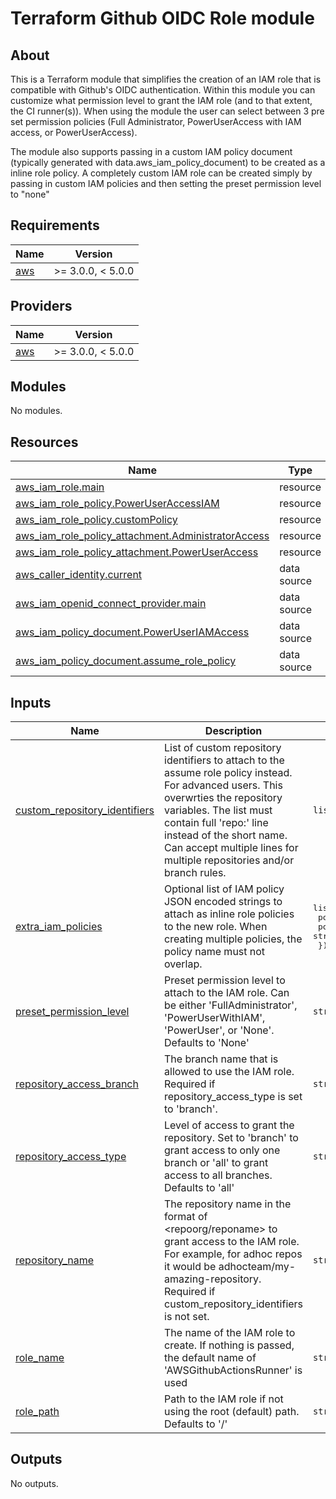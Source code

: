 # Terraform Github OIDC Role module

## About

This is a Terraform module that simplifies the creation of an IAM role that is compatible with Github's OIDC authentication. Within this module you can customize what permission level to grant the IAM role (and to that extent, the CI runner(s)). When using the module the user can select between 3 pre set permission policies (Full Administrator, PowerUserAccess with IAM access, or PowerUserAccess). 

The module also supports passing in a custom IAM policy document (typically generated with data.aws_iam_policy_document) to be created as a inline role policy. A completely custom IAM role can be created simply by passing in custom IAM policies and then setting the preset permission level to "none"

<!-- BEGINNING OF PRE-COMMIT-TERRAFORM DOCS HOOK -->
## Requirements

| Name | Version |
|------|---------|
| <a name="requirement_aws"></a> [aws](#requirement\_aws) | >= 3.0.0, < 5.0.0 |

## Providers

| Name | Version |
|------|---------|
| <a name="provider_aws"></a> [aws](#provider\_aws) | >= 3.0.0, < 5.0.0 |

## Modules

No modules.

## Resources

| Name | Type |
|------|------|
| [aws_iam_role.main](https://registry.terraform.io/providers/hashicorp/aws/latest/docs/resources/iam_role) | resource |
| [aws_iam_role_policy.PowerUserAccessIAM](https://registry.terraform.io/providers/hashicorp/aws/latest/docs/resources/iam_role_policy) | resource |
| [aws_iam_role_policy.customPolicy](https://registry.terraform.io/providers/hashicorp/aws/latest/docs/resources/iam_role_policy) | resource |
| [aws_iam_role_policy_attachment.AdministratorAccess](https://registry.terraform.io/providers/hashicorp/aws/latest/docs/resources/iam_role_policy_attachment) | resource |
| [aws_iam_role_policy_attachment.PowerUserAccess](https://registry.terraform.io/providers/hashicorp/aws/latest/docs/resources/iam_role_policy_attachment) | resource |
| [aws_caller_identity.current](https://registry.terraform.io/providers/hashicorp/aws/latest/docs/data-sources/caller_identity) | data source |
| [aws_iam_openid_connect_provider.main](https://registry.terraform.io/providers/hashicorp/aws/latest/docs/data-sources/iam_openid_connect_provider) | data source |
| [aws_iam_policy_document.PowerUserIAMAccess](https://registry.terraform.io/providers/hashicorp/aws/latest/docs/data-sources/iam_policy_document) | data source |
| [aws_iam_policy_document.assume_role_policy](https://registry.terraform.io/providers/hashicorp/aws/latest/docs/data-sources/iam_policy_document) | data source |

## Inputs

| Name | Description | Type | Default | Required |
|------|-------------|------|---------|:--------:|
| <a name="input_custom_repository_identifiers"></a> [custom\_repository\_identifiers](#input\_custom\_repository\_identifiers) | List of custom repository identifiers to attach to the assume role policy instead. For advanced users. This overwrties the repository variables. The list must contain full 'repo:' line instead of the short name. Can accept multiple lines for multiple repositories and/or branch rules. | `list(string)` | `null` | no |
| <a name="input_extra_iam_policies"></a> [extra\_iam\_policies](#input\_extra\_iam\_policies) | Optional list of IAM policy JSON encoded strings to attach as inline role policies to the new role. When creating multiple policies, the policy name must not overlap. | <pre>list(object({<br>    policy_name   = string<br>    policy_object = string<br>  }))</pre> | `[]` | no |
| <a name="input_preset_permission_level"></a> [preset\_permission\_level](#input\_preset\_permission\_level) | Preset permission level to attach to the IAM role. Can be either 'FullAdministrator', 'PowerUserWithIAM', 'PowerUser', or 'None'. Defaults to 'None' | `string` | `"None"` | no |
| <a name="input_repository_access_branch"></a> [repository\_access\_branch](#input\_repository\_access\_branch) | The branch name that is allowed to use the IAM role. Required if repository\_access\_type is set to 'branch'. | `string` | `""` | no |
| <a name="input_repository_access_type"></a> [repository\_access\_type](#input\_repository\_access\_type) | Level of access to grant the repository. Set to 'branch' to grant access to only one branch or 'all' to grant access to all branches. Defaults to 'all' | `string` | `"all"` | no |
| <a name="input_repository_name"></a> [repository\_name](#input\_repository\_name) | The repository name in the format of <repoorg/reponame> to grant access to the IAM role. For example, for adhoc repos it would be adhocteam/my-amazing-repository. Required if custom\_repository\_identifiers is not set. | `string` | `""` | no |
| <a name="input_role_name"></a> [role\_name](#input\_role\_name) | The name of the IAM role to create. If nothing is passed, the default name of 'AWSGithubActionsRunner' is used | `string` | `"AWSGithubActionsRunner"` | no |
| <a name="input_role_path"></a> [role\_path](#input\_role\_path) | Path to the IAM role if not using the root (default) path. Defaults to '/' | `string` | `"/"` | no |

## Outputs

No outputs.
<!-- END OF PRE-COMMIT-TERRAFORM DOCS HOOK -->
